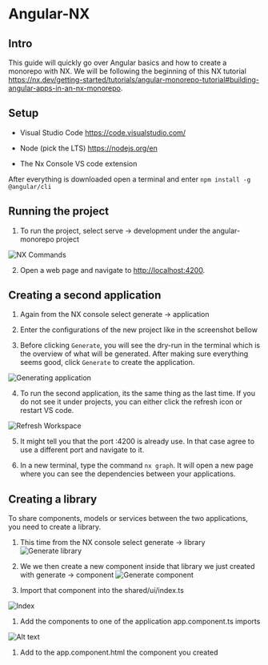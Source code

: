 # Angular-NX

## Intro

This guide will quickly go over Angular basics and how to create a monorepo with NX. We will be following the beginning of this NX tutorial <https://nx.dev/getting-started/tutorials/angular-monorepo-tutorial#building-angular-apps-in-an-nx-monorepo>.

## Setup

- Visual Studio Code <https://code.visualstudio.com/>

- Node (pick the LTS) <https://nodejs.org/en>

- The Nx Console VS code extension

After everything is downloaded open a terminal and enter `npm install -g @angular/cli`

## Running the project

1. To run the project, select serve -> development under the angular-monorepo project

![NX Commands](./images/NX_Console.png)

2. Open a web page and navigate to <http://localhost:4200>.

## Creating a second application

1. Again from the NX console select generate -> application

2. Enter the configurations of the new project like in the screenshot bellow

3. Before clicking `Generate`, you will see the dry-run in the terminal which is the overview of what will be generated. After making sure everything seems good, click `Generate` to create the application.

![Generating application](./images/image.png)

4. To run the second application, its the same thing as the last time. If you do not see it under projects, you can either click the refresh icon or restart VS code.
   
![Refresh Workspace](./images/image-1.png)

5. It might tell you that the port :4200 is already use. In that case agree to use a different port and navigate to it.

6. In a new terminal, type the command `nx graph`. It will open a new page where you can see the dependencies between your applications.

## Creating a library

To share components, models or services between the two applications, you need to create a library.

1. This time from the NX console select generate -> library
![Generate library](./images/generate_library.png)

2. We we then create a new component inside that library we just created with generate -> component
![Generate component](./images/generate_component.png)

3. Import that component into the shared/ui/index.ts
  
![Index](./images/index.png)

1. Add the components to one of the application app.component.ts imports

![Alt text](./images/imports.png)

1. Add to the app.component.html the component you created
